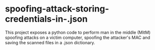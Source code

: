 # spoofing-attack-storing-credentials-in-.json
This project exposes a python code to perform man in the middle (MitM) spoofing attacks on a victim computer, spoofing the attacker's MAC and saving the scanned files in a .json dictionary.
